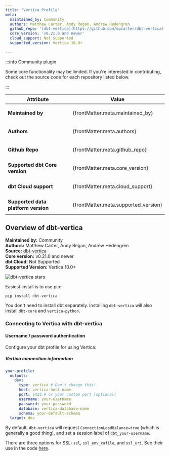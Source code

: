 ```yaml
---
title: "Vertica Profile"
meta:
  maintained_by: Community
  authors: Matthew Carter, Andy Regan, Andrew Hedengren
  github_repo: '[dbt-vertica](https://github.com/mpcarter/dbt-vertica)'
  core_version: 'v0.21.0 and newer'
  cloud_support: Not Supported
  supported_version: Vertica 10.0+

---
```


:::info Community plugin

Some core functionality may be limited. If you're interested in contributing, check out the source code for each repository listed below.

:::


| Attribute                           | Value                                       |
| ----------------------------------- | ------------------------------------------- |
| **Maintained by**                   | <p>{frontMatter.meta.maintained_by}</p>     |
| **Authors**                         | <p>{frontMatter.meta.authors}</p>           |
| **Github Repo**                     | <p>{frontMatter.meta.github_repo}</p>       |
| **Supported dbt Core version**      | <p>{frontMatter.meta.core_version}</p>      |
| **dbt Cloud support**               | <p>{frontMatter.meta.cloud_support}</p>     |
| **Supported data platform version** | <p>{frontMatter.meta.supported_version}</p> |


## Overview of dbt-vertica
**Maintained by:** Community      
**Authors:** Matthew Carter, Andy Regan, Andrew Hedengren  
**Source:** [dbt-vertica](https://github.com/mpcarter/dbt-vertica)  
**Core version:** v0.21.0 and newer      
**dbt Cloud:** Not Supported      
**Supported Version:** Vertica 10.0+

![dbt-vertica stars](https://img.shields.io/github/stars/mpcarter/dbt-vertica)

Easiest install is to use pip:

    pip install dbt-vertica

You don't need to install dbt separately. Installing `dbt-vertica` will also install `dbt-core` and `vertica-python`.

### Connecting to Vertica with **dbt-vertica**

#### Username / password authentication

Configure your dbt profile for using Vertica:

##### Vertica connection information
<File name='profiles.yml'>

```yaml
your-profile:
  outputs:
    dev:
      type: vertica # Don't change this!
      host: vertica-host-name
      port: 5433 # or your custom port (optional)
      username: your-username
      password: your-password
      database: vertica-database-name
      schema: your-default-schema
  target: dev
```

</File>

By default, `dbt-vertica` will request `ConnectionLoadBalance=true` (which is generally a good thing), and set a session label of `dbt_your-username`.

There are three options for SSL: `ssl`, `ssl_env_cafile`, and `ssl_uri`.
See their use in the code [here](https://github.com/mpcarter/dbt-vertica/blob/d15f925049dabd2833b4d88304edd216e3f654ed/dbt/adapters/vertica/connections.py#L72-L87).

